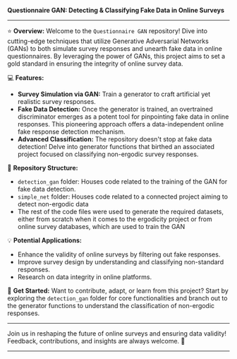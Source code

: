 **Questionnaire GAN: Detecting & Classifying Fake Data in Online Surveys**

---

:star: **Overview:**
Welcome to the `Questionnaire GAN` repository! Dive into cutting-edge techniques that utilize Generative Adversarial Networks (GANs) to both simulate survey responses and unearth fake data in online questionnaires. By leveraging the power of GANs, this project aims to set a gold standard in ensuring the integrity of online survey data.

:computer: **Features:**

- **Survey Simulation via GAN:** Train a generator to craft artificial yet realistic survey responses.
- **Fake Data Detection:** Once the generator is trained, an overtrained discriminator emerges as a potent tool for pinpointing fake data in online responses. This pioneering approach offers a data-independent online fake response detection mechanism.
- **Advanced Classification:** The repository doesn't stop at fake data detection! Delve into generator functions that birthed an associated project focused on classifying non-ergodic survey responses.

:file_folder: **Repository Structure:**

- `detection_gan` folder: Houses code related to the training of the GAN for fake data detection.
- `simple_net` folder: Houses code related to a connected project aiming to detect non-ergodic data
- The rest of the code files were used to generate the required datasets, either from scratch when it comes to the ergodicity project or from online survey databases, which are used to train the GAN

:bulb: **Potential Applications:**

- Enhance the validity of online surveys by filtering out fake responses.
- Improve survey design by understanding and classifying non-standard responses.
- Research on data integrity in online platforms.

:wrench: **Get Started:**
Want to contribute, adapt, or learn from this project? Start by exploring the `detection_gan` folder for core functionalities and branch out to the generator functions to understand the classification of non-ergodic responses.

---

Join us in reshaping the future of online surveys and ensuring data validity! Feedback, contributions, and insights are always welcome. :rocket:

---
